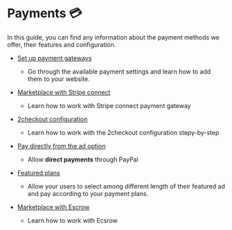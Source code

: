 # Payments 💳

In this guide, you can find any information about the payment methods we offer, their features and configuration.

*   [Set up payment gateways](Payment-set-up-payment-gateways.md) 

    -  Go through the available payment settings and learn how to add them to your website.

*   [Marketplace with Stripe connect](Payment-set-up-marketplace-with-srtipe-connect.md) 

     -  Learn how to work with Stripe connect payment gateway

*   [2checkout configuration](Payment-2checkout-configuration.md)

     -  Learn how to work with the 2checkout configuration stepy-by-step

*   [Pay directly from the ad option](Payment-pay-directly-from-the-ad-option.md)

     -  Allow **direct payments** through PayPal 

*   [Featured plans](Payment-featured-plans.md)

      -  Allow your users to select among different length of their featured ad and pay according to your payment plans.

*   [Marketplace with Escrow](Payment-marketplace-with-escrow.md)

      - Learn how to work with Ecsrow

